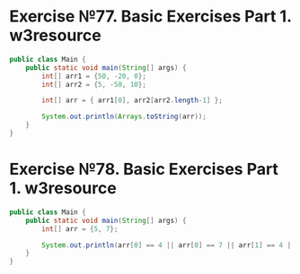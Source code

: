 # Exercise №77. Basic Exercises Part 1. w3resource
```java
public class Main {
    public static void main(String[] args) {
        int[] arr1 = {50, -20, 0};
        int[] arr2 = {5, -50, 10};

        int[] arr = { arr1[0], arr2[arr2.length-1] };

        System.out.println(Arrays.toString(arr));
    }
}
```

# Exercise №78. Basic Exercises Part 1. w3resource
```java
public class Main {
    public static void main(String[] args) {
        int[] arr = {5, 7};

        System.out.println(arr[0] == 4 || arr[0] == 7 || arr[1] == 4 || arr[1] == 7);
    }
}
```
